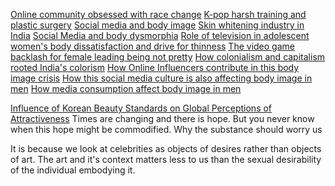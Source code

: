 [Online community obsessed with race change](https://www.nbcnews.com/news/asian-america/race-change-to-another-trend-online-rcna93759)
[K-pop harsh training and plastic surgery](https://www.bbc.com/news/stories-51476159)
[Social media and body image](https://health.clevelandclinic.org/social-media-and-body-image)
[Skin whitening industry in India](https://youtu.be/BlOHSbf9XGI?si=VQ3scDdgl83h-8xw)
[Social Media and body dysmorphia](https://www.mdpi.com/1660-4601/16/21/4177)
[Role of television in adolescent women's body dissatisfaction and drive for thinness](https://onlinelibrary.wiley.com/doi/10.1002/(SICI)1098-108X(199609)20:2%3C199::AID-EAT11%3E3.0.CO;2-Z)
[The video game backlash for female leading being not pretty](https://www.thegamer.com/fable-reboot-trailer-woke-female-hero/)
[How colonialism and capitalism rooted India's colorism](https://madrascourier.com/opinion/how-colonialism-capitalism-rooted-colourism-in-indian-society/)
[How Online Influencers contribute in this body image crisis](https://www.thecut.com/article/influencer-liv-schmidt-subscriber-group-chat-weight-loss.html)
[How this social media culture is also affecting body image in men](https://journals.sagepub.com/doi/abs/10.1177/14614448241272201)
[How media consumption affect body image in men](https://psycnet.apa.org/doiLanding?doi=10.1037%2Fmen0000478)

[Influence of Korean Beauty Standards on Global Perceptions of Attractiveness](https://seo.goover.ai/report/202407/go-public-report-en-5e41b905-d2d0-4fbd-b56a-771fe370abdd-0-0.html)
Times are changing and there is hope. But you never know when this hope might be commodified.
Why the substance should worry us

It is because we look at celebrities as objects of desires rather than objects of art. The art and it's context matters less to us than the sexual desirability of the individual embodying it.